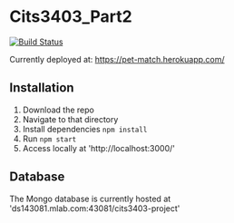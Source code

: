 # Cits3403_Part2
[![Build Status](https://travis-ci.org/TnWn/cits3403-2.svg?branch=master)](https://travis-ci.org/TnWn/cits3403-2)

Currently deployed at: https://pet-match.herokuapp.com/

## Installation ##

 1. Download the repo
 2. Navigate to that directory
 3. Install dependencies `npm install`
 4. Run `npm start`
 5. Access locally at 'http://localhost:3000/'
 
## Database ##

The Mongo database is currently hosted at 'ds143081.mlab.com:43081/cits3403-project'
